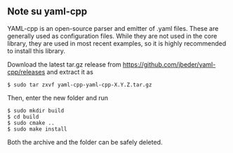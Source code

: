 ## Note su yaml-cpp

YAML-cpp is an open-source parser and emitter of .yaml files. These are generally used as configuration files. While they are not used in the core library, they are used in most recent examples, so it is highly recommended to install this library.

Download the latest tar.gz release from https://github.com/jbeder/yaml-cpp/releases and extract it as

    $ sudo tar zxvf yaml-cpp-yaml-cpp-X.Y.Z.tar.gz

Then, enter the new folder and run

    $ sudo mkdir build
    $ cd build
    $ sudo cmake ..
    $ sudo make install

Both the archive and the folder can be safely deleted.


